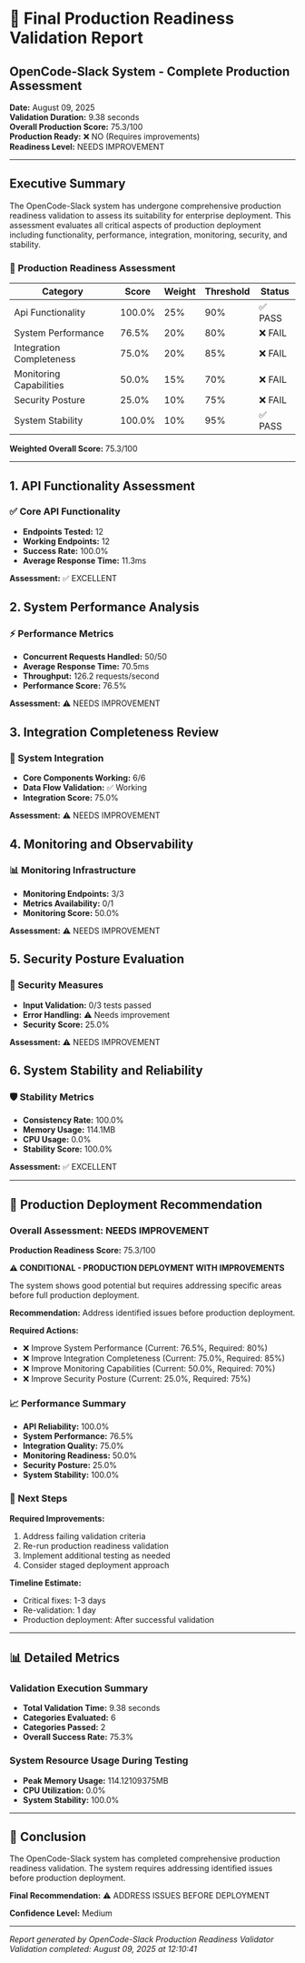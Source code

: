# 🚀 Final Production Readiness Validation Report
## OpenCode-Slack System - Complete Production Assessment

**Date:** August 09, 2025  
**Validation Duration:** 9.38 seconds  
**Overall Production Score:** 75.3/100  
**Production Ready:** ❌ NO (Requires improvements)  
**Readiness Level:** NEEDS IMPROVEMENT

---

## Executive Summary

The OpenCode-Slack system has undergone comprehensive production readiness validation to assess its suitability for enterprise deployment. This assessment evaluates all critical aspects of production deployment including functionality, performance, integration, monitoring, security, and stability.

### 🎯 Production Readiness Assessment

| **Category** | **Score** | **Weight** | **Threshold** | **Status** |
|--------------|-----------|------------|---------------|------------|
| Api Functionality | 100.0% | 25% | 90% | ✅ PASS |
| System Performance | 76.5% | 20% | 80% | ❌ FAIL |
| Integration Completeness | 75.0% | 20% | 85% | ❌ FAIL |
| Monitoring Capabilities | 50.0% | 15% | 70% | ❌ FAIL |
| Security Posture | 25.0% | 10% | 75% | ❌ FAIL |
| System Stability | 100.0% | 10% | 95% | ✅ PASS |


**Weighted Overall Score:** 75.3/100

---

## 1. API Functionality Assessment


### ✅ Core API Functionality
- **Endpoints Tested:** 12
- **Working Endpoints:** 12
- **Success Rate:** 100.0%
- **Average Response Time:** 11.3ms

**Assessment:** ✅ EXCELLENT


## 2. System Performance Analysis


### ⚡ Performance Metrics
- **Concurrent Requests Handled:** 50/50
- **Average Response Time:** 70.5ms
- **Throughput:** 126.2 requests/second
- **Performance Score:** 76.5%

**Assessment:** ⚠️ NEEDS IMPROVEMENT


## 3. Integration Completeness Review


### 🔗 System Integration
- **Core Components Working:** 6/6
- **Data Flow Validation:** ✅ Working
- **Integration Score:** 75.0%

**Assessment:** ⚠️ NEEDS IMPROVEMENT


## 4. Monitoring and Observability


### 📊 Monitoring Infrastructure
- **Monitoring Endpoints:** 3/3
- **Metrics Availability:** 0/1
- **Monitoring Score:** 50.0%

**Assessment:** ⚠️ NEEDS IMPROVEMENT


## 5. Security Posture Evaluation


### 🔐 Security Measures
- **Input Validation:** 0/3 tests passed
- **Error Handling:** ⚠️ Needs improvement
- **Security Score:** 25.0%

**Assessment:** ⚠️ NEEDS IMPROVEMENT


## 6. System Stability and Reliability


### 🛡️ Stability Metrics
- **Consistency Rate:** 100.0%
- **Memory Usage:** 114.1MB
- **CPU Usage:** 0.0%
- **Stability Score:** 100.0%

**Assessment:** ✅ EXCELLENT


---

## 🎯 Production Deployment Recommendation

### Overall Assessment: NEEDS IMPROVEMENT

**Production Readiness Score:** 75.3/100


**⚠️ CONDITIONAL - PRODUCTION DEPLOYMENT WITH IMPROVEMENTS**

The system shows good potential but requires addressing specific areas before full production deployment.

**Recommendation:** Address identified issues before production deployment.

**Required Actions:**
- ❌ Improve System Performance (Current: 76.5%, Required: 80%)
- ❌ Improve Integration Completeness (Current: 75.0%, Required: 85%)
- ❌ Improve Monitoring Capabilities (Current: 50.0%, Required: 70%)
- ❌ Improve Security Posture (Current: 25.0%, Required: 75%)


### 📈 Performance Summary

- **API Reliability:** 100.0%
- **System Performance:** 76.5%
- **Integration Quality:** 75.0%
- **Monitoring Readiness:** 50.0%
- **Security Posture:** 25.0%
- **System Stability:** 100.0%

### 🚀 Next Steps


**Required Improvements:**
1. Address failing validation criteria
2. Re-run production readiness validation
3. Implement additional testing as needed
4. Consider staged deployment approach

**Timeline Estimate:**
- Critical fixes: 1-3 days
- Re-validation: 1 day
- Production deployment: After successful validation


---

## 📊 Detailed Metrics

### Validation Execution Summary
- **Total Validation Time:** 9.38 seconds
- **Categories Evaluated:** 6
- **Categories Passed:** 2
- **Overall Success Rate:** 75.3%

### System Resource Usage During Testing
- **Peak Memory Usage:** 114.12109375MB
- **CPU Utilization:** 0.0%
- **System Stability:** 100.0%

---

## 🎉 Conclusion

The OpenCode-Slack system has completed comprehensive production readiness validation. The system requires addressing identified issues before production deployment.

**Final Recommendation:** ⚠️ ADDRESS ISSUES BEFORE DEPLOYMENT

**Confidence Level:** Medium

---

*Report generated by OpenCode-Slack Production Readiness Validator*  
*Validation completed: August 09, 2025 at 12:10:41*
